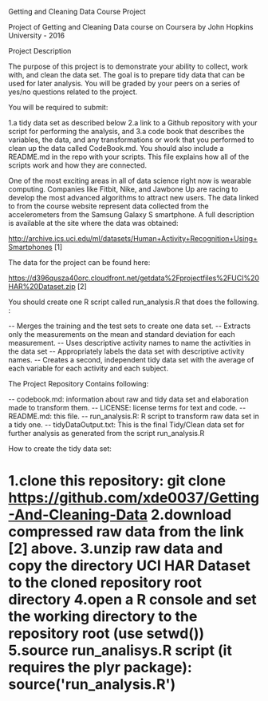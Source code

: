 Getting and Cleaning Data Course Project

Project of Getting and Cleaning Data course on Coursera by John Hopkins University - 2016

Project Description

The purpose of this project is to demonstrate your ability to collect, work with, and clean 
the data set. The goal is to prepare tidy data that can be used for later analysis. 
You will be graded by your peers on a series of yes/no questions related to the project.

You will be required to submit:

1.a tidy data set as described below
2.a link to a Github repository with your script for performing the analysis, and
3.a code book that describes the variables, the data, and any transformations or work
  that you performed to clean up the data called CodeBook.md. You should also
  include a README.md in the repo with your scripts. This file explains how all of the
  scripts work and how they are connected.

One of the most exciting areas in all of data science right now is wearable computing. 
Companies like Fitbit, Nike, and Jawbone Up are racing to develop the most advanced 
algorithms to attract new users. The data linked to from the course website represent 
data collected from the accelerometers from the Samsung Galaxy S smartphone. A full 
description is available at the site where the data was obtained: 

http://archive.ics.uci.edu/ml/datasets/Human+Activity+Recognition+Using+Smartphones    [1]

The data for the project can be found here:

https://d396qusza40orc.cloudfront.net/getdata%2Fprojectfiles%2FUCI%20HAR%20Dataset.zip  [2]

You should create one R script called run_analysis.R that does the following. :

-- Merges the training and the test sets to create one data set.
-- Extracts only the measurements on the mean and standard deviation for each measurement. 
-- Uses descriptive activity names to name the activities in the data set
-- Appropriately labels the data set with descriptive activity names. 
-- Creates a second, independent tidy data set with the average of each variable for each 
   activity and each subject. 

The Project Repository Contains following:

-- codebook.md: information about raw and tidy data set and elaboration made to transform them.
-- LICENSE: license terms for text and code.
-- README.md: this file.
-- run_analysis.R: R script to transform raw data set in a tidy one.
-- tidyDataOutput.txt: This is the final Tidy/Clean data set for further analysis as generated
                       from the script run_analysis.R

How to create the tidy data set:

1.clone this repository: git clone https://github.com/xde0037/Getting-And-Cleaning-Data
2.download compressed raw data from the link [2] above.
3.unzip raw data and copy the directory UCI HAR Dataset to the cloned repository root directory
4.open a R console and set the working directory to the repository root (use setwd())
5.source run_analisys.R script (it requires the plyr package): source('run_analysis.R')
====================================================================================================
